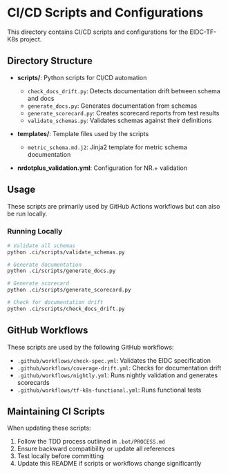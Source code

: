 # CI/CD Scripts and Configurations

This directory contains CI/CD scripts and configurations for the EIDC-TF-K8s project.

## Directory Structure

- **scripts/**: Python scripts for CI/CD automation
  - `check_docs_drift.py`: Detects documentation drift between schema and docs
  - `generate_docs.py`: Generates documentation from schemas
  - `generate_scorecard.py`: Creates scorecard reports from test results
  - `validate_schemas.py`: Validates schemas against their definitions

- **templates/**: Template files used by the scripts
  - `metric_schema.md.j2`: Jinja2 template for metric schema documentation

- **nrdotplus_validation.yml**: Configuration for NR.+ validation

## Usage

These scripts are primarily used by GitHub Actions workflows but can also be run locally.

### Running Locally

```bash
# Validate all schemas
python .ci/scripts/validate_schemas.py

# Generate documentation
python .ci/scripts/generate_docs.py

# Generate scorecard
python .ci/scripts/generate_scorecard.py

# Check for documentation drift
python .ci/scripts/check_docs_drift.py
```

## GitHub Workflows

These scripts are used by the following GitHub workflows:

- `.github/workflows/check-spec.yml`: Validates the EIDC specification
- `.github/workflows/coverage-drift.yml`: Checks for documentation drift
- `.github/workflows/nightly.yml`: Runs nightly validation and generates scorecards
- `.github/workflows/tf-k8s-functional.yml`: Runs functional tests

## Maintaining CI Scripts

When updating these scripts:

1. Follow the TDD process outlined in `.bot/PROCESS.md`
2. Ensure backward compatibility or update all references
3. Test locally before committing
4. Update this README if scripts or workflows change significantly
